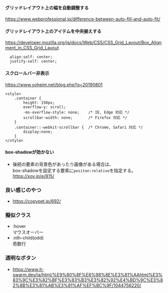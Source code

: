 #### グリッドレイアウト上の幅を自動調整する  
https://www.webprofessional.jp/difference-between-auto-fill-and-auto-fit/

#### グリッドレイアウト上のアイテムを中央揃えする  
https://developer.mozilla.org/ja/docs/Web/CSS/CSS_Grid_Layout/Box_Alignment_in_CSS_Grid_Layout
```
  align-self: center;
  justify-self: center;
```

#### スクロールバー非表示  
https://www.yoheim.net/blog.php?q=20190801
```
<style>
    .container {
        height: 150px;
        overflow-y: scroll;
        -ms-overflow-style: none;    /* IE, Edge 対応 */
        scrollbar-width: none;       /* Firefox 対応 */
    }
    .container::-webkit-scrollbar {  /* Chrome, Safari 対応 */
        display:none;
    }
</style>
```
#### box-shadowが効かない
- 後続の要素の背景色があったり画像がある場合は、  
box-shadowを設定する要素に`positon:relative`を指定する。  
https://xov.jp/e/815/

### 良い感じのやつ
- https://copypet.jp/692/

### 擬似クラス
- :hover  
マウスオーバー
- :nth-child(odd)  
奇数行
### 透明なボタン
- https://www.it-swarm.dev/ja/html/%E9%80%8F%E6%98%8E%E3%81%AAhtml%E3%83%9C%E3%82%BF%E3%83%B3%E3%82%92%E4%BD%9C%E3%82%8B%E3%81%AB%E3%81%AF%EF%BC%9F/1044756220/

### 